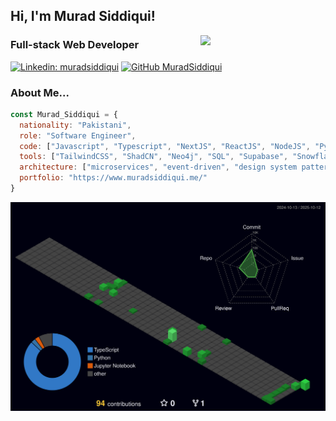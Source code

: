 <h2> Hi, I'm Murad Siddiqui! </h2>
<img align='right' src="https://media4.giphy.com/media/v1.Y2lkPTc5MGI3NjExZHU4Z3BmdmJvcmY2emViaGg2cm1lYW83YnhuenhpMThpNXg4azVkcyZlcD12MV9pbnRlcm5hbF9naWZfYnlfaWQmY3Q9Zw/78XCFBGOlS6keY1Bil/giphy.gif" width="200">

### Full-stack Web Developer 

[![Linkedin: muradsiddiqui](https://img.shields.io/badge/-muradsiddiqui-blue?style=flat-square&logo=Linkedin&logoColor=white&link=https://www.linkedin.com/in/murad-siddiqui/)](https://www.linkedin.com/in/murad-siddiqui/)
[![GitHub MuradSiddiqui](https://img.shields.io/github/followers/muradsiddiqui?label=follow&style=social)](https://github.com/MuradSiddiqui)


### About Me...

```javascript
const Murad_Siddiqui = {
  nationality: "Pakistani", 
  role: "Software Engineer", 
  code: ["Javascript", "Typescript", "NextJS", "ReactJS", "NodeJS", "Python"], 
  tools: ["TailwindCSS", "ShadCN", "Neo4j", "SQL", "Supabase", "Snowflake", "Qdrant"],  
  architecture: ["microservices", "event-driven", "design system pattern"],
  portfolio: "https://www.muradsiddiqui.me/"
}
```
![](./profile-3d-contrib/profile-night-green.svg)
